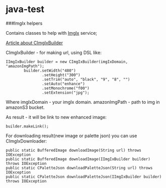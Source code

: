 # java-test

###ImgIx helpers

Contains classes to help with [ImgIx](https://webapp.imgix.com/) service;

[Article about CImgIxBuilder](http://www.waveaccess.ru/blog/2016/june/29/%D0%BE%D0%B1%D1%80%D0%B0%D0%B1%D0%BE%D1%82%D0%BA%D0%B0-%D0%B8%D0%B7%D0%BE%D0%B1%D1%80%D0%B0%D0%B6%D0%B5%D0%BD%D0%B8%D0%B9-%D1%81-%D0%BF%D0%BE%D0%BC%D0%BE%D1%89%D1%8C%D1%8E-imgix.aspx#.V71PLpiLSiN)

CImgIxBuilder - for making url, using DSL like:

```
IImgIxBuilder builder = new CImgIxBuilder(imgIxDomain, "amazonImgPath");
        builder.setWidth("480")
                .setHeight("300")
                .setTrim("auto", "black", "9", "8", "")
                .setAuto("enhance")
                .setMonochrome("f00")
                .setExtension("jpg");
```
Where imgIxDomain - your imgIx domain. amazonImgPath - path to img in amazonS3 bucket.

As result - it will be link to new enhanced image:
```
builder.makeLink();
```

For downloading result(new image or palette json) you can use CImgIxDownloader:
```
public static BufferedImage downloadImage(String url) throws IOException
public static BufferedImage downloadImage(IImgIxBuilder builder) throws IOException 
public static CPaletteJson downloadPaletteJson(String url) throws IOException
public static CPaletteJson downloadPaletteJson(IImgIxBuilder builder) throws IOException
```
